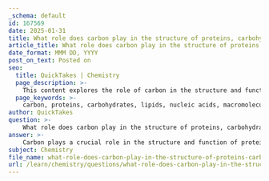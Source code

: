 ```yaml
---
_schema: default
id: 167569
date: 2025-01-31
title: What role does carbon play in the structure of proteins, carbohydrates, lipids, and nucleic acids?
article_title: What role does carbon play in the structure of proteins, carbohydrates, lipids, and nucleic acids?
date_format: MMM DD, YYYY
post_on_text: Posted on
seo:
  title: QuickTakes | Chemistry
  page_description: >-
    This content explores the role of carbon in the structure and function of proteins, carbohydrates, lipids, and nucleic acids, highlighting its importance in biological macromolecules essential for life.
  page_keywords: >-
    carbon, proteins, carbohydrates, lipids, nucleic acids, macromolecules, amino acids, energy sources, cell membranes, genetic information, biochemistry, molecular biology
author: QuickTakes
question: >-
    What role does carbon play in the structure of proteins, carbohydrates, lipids, and nucleic acids?
answer: >-
    Carbon plays a crucial role in the structure and function of proteins, carbohydrates, lipids, and nucleic acids, which are the fundamental macromolecules essential for life. Here’s a detailed overview of how carbon contributes to each of these biological molecules:\n\n### 1. Proteins\n- **Structure**: Proteins are composed of amino acids, which are organic molecules that contain a central carbon atom (the alpha carbon) bonded to an amino group (NH2), a carboxyl group (COOH), a hydrogen atom, and a variable side chain (R group) that determines the specific properties of each amino acid. The sequence and nature of these amino acids dictate the protein's three-dimensional structure and function.\n- **Function**: The hydrophobic interactions among the carbon-containing side chains of amino acids are significant in stabilizing the protein's structure. The diverse arrangements of carbon atoms in the side chains allow for a wide variety of protein shapes and functions, making proteins the main workforce in living systems.\n\n### 2. Carbohydrates\n- **Structure**: Carbohydrates are organic compounds primarily made of carbon (C), hydrogen (H), and oxygen (O). They typically consist of chains of carbon atoms, with each carbon atom bonded to a hydroxyl group (-OH) and a carbonyl group (C=O) in the form of aldehydes or ketones. The general formula for carbohydrates can be represented as (CH2O)n, where n is the number of carbon atoms.\n- **Function**: Carbohydrates serve as key energy sources and structural components in cells. They play vital roles in various biological processes, including cell recognition and signaling. The presence of specific carbohydrate motifs can influence cell migration and differentiation.\n\n### 3. Lipids\n- **Structure**: Lipids are primarily composed of carbon and hydrogen, characterized by their hydrophobic nature. They include a diverse range of molecules such as fats, oils, and steroids, which often have long carbon chains or ring structures. For example, steroids have a four-ring carbon structure.\n- **Function**: Lipids serve as long-term energy reserves, structural components of cell membranes, and signaling molecules. The carbon atoms in lipids contribute to their energy storage capabilities and their role in forming biological membranes.\n\n### 4. Nucleic Acids\n- **Structure**: Nucleic acids, such as DNA and RNA, are polymers made up of nucleotide monomers. Each nucleotide consists of a sugar (which contains carbon), a phosphate group, and a nitrogenous base. The sugar in DNA is deoxyribose, while in RNA, it is ribose, both of which contain carbon atoms.\n- **Function**: Nucleic acids are essential for storing and transmitting genetic information. The carbon atoms in the sugar backbone of nucleic acids provide structural integrity and play a role in the formation of the double helix structure of DNA.\n\n### Conclusion\nIn summary, carbon is the backbone of all macromolecules, providing the structural framework that allows for the complexity and diversity of biological functions. Its ability to form stable covalent bonds with various elements enables the formation of complex structures necessary for life. The presence of carbon in proteins, carbohydrates, lipids, and nucleic acids underscores its fundamental role in biochemistry and molecular biology.
subject: Chemistry
file_name: what-role-does-carbon-play-in-the-structure-of-proteins-carbohydrates-lipids-and-nucleic-acids.md
url: /learn/chemistry/questions/what-role-does-carbon-play-in-the-structure-of-proteins-carbohydrates-lipids-and-nucleic-acids
---
```


&nbsp;